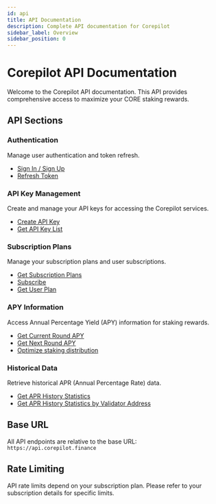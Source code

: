 ```yaml
---
id: api
title: API Documentation
description: Complete API documentation for Corepilot
sidebar_label: Overview
sidebar_position: 0
---
```


# Corepilot API Documentation

Welcome to the Corepilot API documentation. This API provides comprehensive access to maximize your CORE staking rewards.

## API Sections

### Authentication
Manage user authentication and token refresh.
- [Sign In / Sign Up](./auth/sign-in-sign-up)
- [Refresh Token](./auth/refresh-token)

### API Key Management
Create and manage your API keys for accessing the Corepilot services.
- [Create API Key](./api-key/create-api-key)
- [Get API Key List](./api-key/get-api-key-list)

### Subscription Plans
Manage your subscription plans and user subscriptions.
- [Get Subscription Plans](./subscription/get-subscription-plans)
- [Subscribe](./subscription/subscribe)
- [Get User Plan](./subscription/get-user-plan)

### APY Information
Access Annual Percentage Yield (APY) information for staking rewards.
- [Get Current Round APY](./apy/get-current-round-apy)
- [Get Next Round APY](./apy/get-next-round-apy)
- [Optimize staking distribution](./apy/optimize-staking-distribution)

### Historical Data
Retrieve historical APR (Annual Percentage Rate) data.
- [Get APR History Statistics](./history/get-apr-history-statistics)
- [Get APR History Statistics by Validator Address](./history/get-apr-history-statistics-by-validator-address)

<!-- ## Getting Started

1. **Authentication**: Start by signing in to get your access token
2. **API Key**: Create an API key for programmatic access
3. **Subscription**: Choose and subscribe to a plan that fits your needs
4. **Start Using**: Begin making requests to access APY and historical data -->

## Base URL

All API endpoints are relative to the base URL: `https://api.corepilot.finance`

## Rate Limiting

API rate limits depend on your subscription plan. Please refer to your subscription details for specific limits. 
